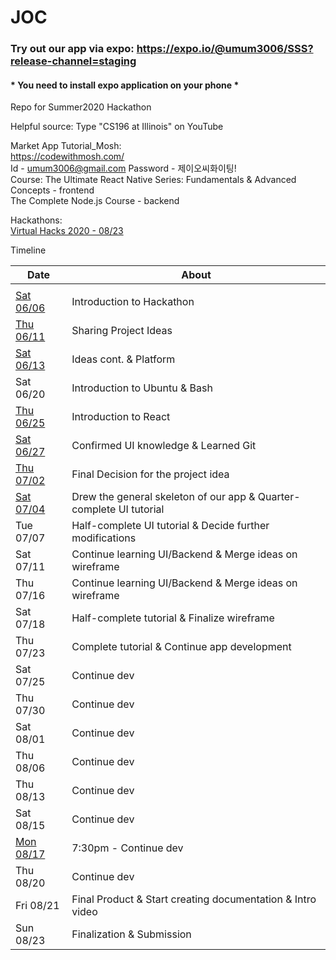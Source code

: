 # JOC

### Try out our app via expo: https://expo.io/@umum3006/SSS?release-channel=staging
#### * You need to install expo application on your phone *  

Repo for Summer2020 Hackathon

Helpful source: Type "CS196 at Illinois" on YouTube

Market App Tutorial_Mosh:  
https://codewithmosh.com/  
Id - umum3006@gmail.com
Password - 제이오씨화이팅!  
Course: The Ultimate React Native Series: Fundamentals & Advanced Concepts - frontend  
The Complete Node.js Course - backend

Hackathons:  
[Virtual Hacks 2020 - 08/23](https://virtualhacks.ca/)

Timeline

| Date                            | About                                                               |
| ------------------------------- | ------------------------------------------------------------------- |
|                                 |                                                                     |
| [Sat 06/06](/Timeline/06-06.md) | Introduction to Hackathon                                           |
| [Thu 06/11](/Timeline/06-11.md) | Sharing Project Ideas                                               |
| [Sat 06/13](/Timeline/06-13)    | Ideas cont. & Platform                                              |
| Sat 06/20                       | Introduction to Ubuntu & Bash                                       |
| [Thu 06/25](/Timeline/06-25)    | Introduction to React                                               |
| [Sat 06/27](/Timeline/06-27.md) | Confirmed UI knowledge & Learned Git                                |
| [Thu 07/02](/SSS/Page_2.png)    | Final Decision for the project idea                                 |
| [Sat 07/04](/Timeline/07-04)    | Drew the general skeleton of our app & Quarter-complete UI tutorial |
| Tue 07/07                       | Half-complete UI tutorial & Decide further modifications            |
| Sat 07/11                       | Continue learning UI/Backend & Merge ideas on wireframe             |
| Thu 07/16                       | Continue learning UI/Backend & Merge ideas on wireframe             |
| Sat 07/18                       | Half-complete tutorial & Finalize wireframe                         |
| Thu 07/23                       | Complete tutorial & Continue app development                        |
| Sat 07/25                       | Continue dev                                                        |
| Thu 07/30                       | Continue dev                                                        |
| Sat 08/01                       | Continue dev                                                        |
| Thu 08/06                       | Continue dev                                                        |
| Thu 08/13                       | Continue dev                                                        |
| Sat 08/15                       | Continue dev                                                        |
| [Mon 08/17](/Timeline/08-17)    | 7:30pm - Continue dev                                               |
| Thu 08/20                       | Continue dev                                                        |
| Fri 08/21                       | Final Product & Start creating documentation & Intro video          |
| Sun 08/23                       | Finalization & Submission                                           |
